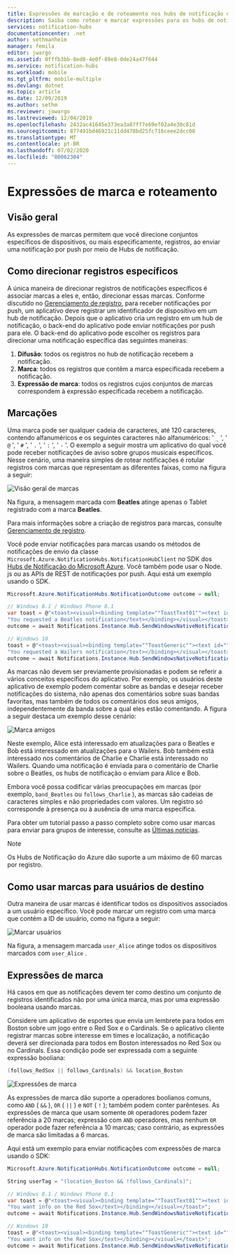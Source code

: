 ```yaml
---
title: Expressões de marcação e de roteamento nos hubs de notificação do Azure
description: Saiba como rotear e marcar expressões para os hubs de notificação do Azure.
services: notification-hubs
documentationcenter: .net
author: sethmanheim
manager: femila
editor: jwargo
ms.assetid: 0fffb3bb-8ed8-4e0f-89e8-0de24a47f644
ms.service: notification-hubs
ms.workload: mobile
ms.tgt_pltfrm: mobile-multiple
ms.devlang: dotnet
ms.topic: article
ms.date: 12/09/2019
ms.author: sethm
ms.reviewer: jowargo
ms.lastreviewed: 12/04/2019
ms.openlocfilehash: 2432ac41645e373ea3a87ff7e69ef02a4e30c81d
ms.sourcegitcommit: 877491bd46921c11dd478bd25fc718ceee2dcc08
ms.translationtype: MT
ms.contentlocale: pt-BR
ms.lasthandoff: 07/02/2020
ms.locfileid: "80062304"
---
```

# <a name="routing-and-tag-expressions"></a>Expressões de marca e roteamento

## <a name="overview"></a>Visão geral

As expressões de marcas permitem que você direcione conjuntos específicos de dispositivos, ou mais especificamente, registros, ao enviar uma notificação por push por meio de Hubs de notificação.

## <a name="targeting-specific-registrations"></a>Como direcionar registros específicos

A única maneira de direcionar registros de notificações específicos é associar marcas a eles e, então, direcionar essas marcas. Conforme discutido no [Gerenciamento de registro](notification-hubs-push-notification-registration-management.md), para receber notificações por push, um aplicativo deve registrar um identificador de dispositivo em um hub de notificação. Depois que o aplicativo cria um registro em um hub de notificação, o back-end do aplicativo pode enviar notificações por push para ele. O back-end do aplicativo pode escolher os registros para direcionar uma notificação específica das seguintes maneiras:

1. **Difusão**: todos os registros no hub de notificação recebem a notificação.
2. **Marca**: todos os registros que contêm a marca especificada recebem a notificação.
3. **Expressão de marca**: todos os registros cujos conjuntos de marcas correspondem à expressão especificada recebem a notificação.

## <a name="tags"></a>Marcações

Uma marca pode ser qualquer cadeia de caracteres, até 120 caracteres, contendo alfanuméricos e os seguintes caracteres não alfanuméricos: ' `_` ', ' `@` ', ' `#` ', ' `.` ', ' `:` ', ' `-` '. O exemplo a seguir mostra um aplicativo do qual você pode receber notificações de aviso sobre grupos musicais específicos. Nesse cenário, uma maneira simples de rotear notificações é rotular registros com marcas que representam as diferentes faixas, como na figura a seguir:

![Visão geral de marcas](./media/notification-hubs-tags-segment-push-message/notification-hubs-tags.png)

Na figura, a mensagem marcada com **Beatles** atinge apenas o Tablet registrado com a marca **Beatles**.

Para mais informações sobre a criação de registros para marcas, consulte [Gerenciamento de registro](notification-hubs-push-notification-registration-management.md).

Você pode enviar notificações para marcas usando os métodos de notificações de envio da classe `Microsoft.Azure.NotificationHubs.NotificationHubClient` no SDK dos [Hubs de Notificação do Microsoft Azure](https://www.nuget.org/packages/Microsoft.Azure.NotificationHubs/). Você também pode usar o Node. js ou as APIs de REST de notificações por push.  Aqui está um exemplo usando o SDK.

```csharp
Microsoft.Azure.NotificationHubs.NotificationOutcome outcome = null;

// Windows 8.1 / Windows Phone 8.1
var toast = @"<toast><visual><binding template=""ToastText01""><text id=""1"">" +
"You requested a Beatles notification</text></binding></visual></toast>";
outcome = await Notifications.Instance.Hub.SendWindowsNativeNotificationAsync(toast, "Beatles");

// Windows 10
toast = @"<toast><visual><binding template=""ToastGeneric""><text id=""1"">" +
"You requested a Wailers notification</text></binding></visual></toast>";
outcome = await Notifications.Instance.Hub.SendWindowsNativeNotificationAsync(toast, "Wailers");
```

As marcas não devem ser previamente provisionadas e podem se referir a vários conceitos específicos do aplicativo. Por exemplo, os usuários deste aplicativo de exemplo podem comentar sobre as bandas e desejar receber notificações do sistema, não apenas dos comentários sobre suas bandas favoritas, mas também de todos os comentários dos seus amigos, independentemente da banda sobre a qual eles estão comentando. A figura a seguir destaca um exemplo desse cenário:

![Marca amigos](./media/notification-hubs-tags-segment-push-message/notification-hubs-tags2.png)

Neste exemplo, Alice está interessado em atualizações para o Beatles e Bob está interessado em atualizações para o Wailers. Bob também está interessado nos comentários de Charlie e Charlie está interessado no Wailers. Quando uma notificação é enviada para o comentário de Charlie sobre o Beatles, os hubs de notificação o enviam para Alice e Bob.

Embora você possa codificar várias preocupações em marcas (por exemplo, `band_Beatles` ou `follows_Charlie` ), as marcas são cadeias de caracteres simples e não propriedades com valores. Um registro só corresponde à presença ou à ausência de uma marca específica.

Para obter um tutorial passo a passo completo sobre como usar marcas para enviar para grupos de interesse, consulte as [Últimas notícias](notification-hubs-windows-notification-dotnet-push-xplat-segmented-wns.md).

> [!NOTE]
> Os Hubs de Notificação do Azure dão suporte a um máximo de 60 marcas por registro.

## <a name="using-tags-to-target-users"></a>Como usar marcas para usuários de destino

Outra maneira de usar marcas é identificar todos os dispositivos associados a um usuário específico. Você pode marcar um registro com uma marca que contém a ID de usuário, como na figura a seguir:

![Marcar usuários](./media/notification-hubs-tags-segment-push-message/notification-hubs-tags3.png)

Na figura, a mensagem marcada `user_Alice` atinge todos os dispositivos marcados com `user_Alice` .

## <a name="tag-expressions"></a>Expressões de marca

Há casos em que as notificações devem ter como destino um conjunto de registros identificados não por uma única marca, mas por uma expressão booleana usando marcas.

Considere um aplicativo de esportes que envia um lembrete para todos em Boston sobre um jogo entre o Red Sox e o Cardinals. Se o aplicativo cliente registrar marcas sobre interesse em times e localização, a notificação deverá ser direcionada para todos em Boston interessados no Red Sox ou no Cardinals. Essa condição pode ser expressada com a seguinte expressão booliana:

```csharp
(follows_RedSox || follows_Cardinals) && location_Boston
```

![Expressões de marca](./media/notification-hubs-tags-segment-push-message/notification-hubs-tags4.png)

As expressões de marca dão suporte a operadores boolianos comuns, como `AND` ( `&&` ), `OR` ( `||` ) e `NOT` ( `!` ); também podem conter parênteses. As expressões de marca que usam somente `OR` operadores podem fazer referência a 20 marcas; expressão com `AND` operadores, mas nenhum `OR` operador pode fazer referência a 10 marcas; caso contrário, as expressões de marca são limitadas a 6 marcas.

Aqui está um exemplo para enviar notificações com expressões de marca usando o SDK:

```csharp
Microsoft.Azure.NotificationHubs.NotificationOutcome outcome = null;

String userTag = "(location_Boston && !follows_Cardinals)";

// Windows 8.1 / Windows Phone 8.1
var toast = @"<toast><visual><binding template=""ToastText01""><text id=""1"">" +
"You want info on the Red Sox</text></binding></visual></toast>";
outcome = await Notifications.Instance.Hub.SendWindowsNativeNotificationAsync(toast, userTag);

// Windows 10
toast = @"<toast><visual><binding template=""ToastGeneric""><text id=""1"">" +
"You want info on the Red Sox</text></binding></visual></toast>";
outcome = await Notifications.Instance.Hub.SendWindowsNativeNotificationAsync(toast, userTag);
```
